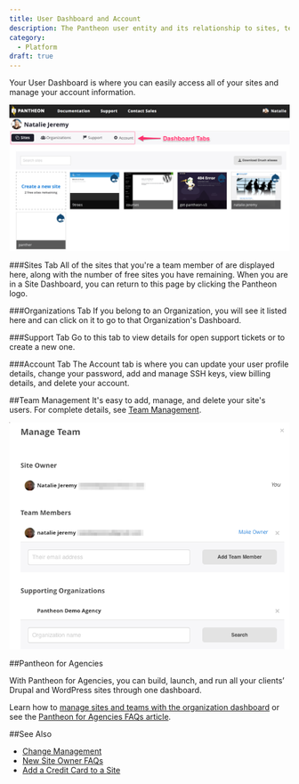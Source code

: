 ```yaml
---
title: User Dashboard and Account
description: The Pantheon user entity and its relationship to sites, teams, and organizations.
category:
  - Platform
draft: true
---
```

Your User Dashboard is where you can easily access all of your sites and manage your account information.

![Site Dashboard](/source/docs/assets/images/pantheon-user-dashboard1.png)

###Sites Tab
All of the sites that you're a team member of are displayed here, along with the number of free sites you have remaining. When you are in a Site Dashboard, you can return to this page by clicking the Pantheon logo.

###Organizations Tab
If you belong to an Organization, you will see it listed here and can click on it to go to that Organization's Dashboard.

###Support Tab
Go to this tab to view details for open support tickets or to create a new one.

###Account Tab
The Account tab is where you can update your user profile details, change your password, add and manage SSH keys, view billing details, and delete your account.

##Team Management
It's easy to add, manage, and delete your site's users. For complete details, see [Team Management](https://pantheon.io/docs/articles/sites/team-management/).

![Team Management Window](/source/docs/assets/images/team-modal.png)

##Pantheon for Agencies

With Pantheon for Agencies, you can build, launch, and run all your clients’ Drupal and WordPress sites through one dashboard.

Learn how to [manage sites and teams with the organization dashboard](/docs/articles/organizations/managing-sites-and-teams-with-the-organization-dashboard/) or see the [Pantheon for Agencies FAQs article](/docs/articles/organizations/pantheon-for-agencies/faq/).

##See Also
- [Change Management](/docs/articles/organizations/change-management/)
- [New Site Owner FAQs](/docs/articles/sites/new-site-owner/) 
- [Add a Credit Card to a Site](/docs/articles/sites/settings/add-a-credit-card-to-a-site/)
